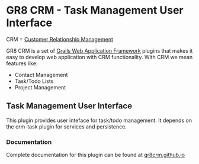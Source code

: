 # GR8 CRM - Task Management User Interface

CRM = [Customer Relationship Management](http://en.wikipedia.org/wiki/Customer_relationship_management)

GR8 CRM is a set of [Grails Web Application Framework](http://www.grails.org/)
plugins that makes it easy to develop web application with CRM functionality.
With CRM we mean features like:

- Contact Management
- Task/Todo Lists
- Project Management


## Task Management User Interface
This plugin provides user inteface for task/todo management.
It depends on the crm-task plugin for services and persistence.

### Documentation

Complete documentation for this plugin can be found at [gr8crm.github.io](http://gr8crm.github.io/plugins/crm-task-ui/)
